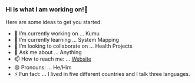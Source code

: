 ### Hi is what I am working on!👋



Here are some ideas to get you started:

- 🔭 I’m currently working on ... Kumu
- 🌱 I’m currently learning ... System Mapping
- 👯 I’m looking to collaborate on ... Health Projects
- 💬 Ask me about ... Anything
- 📫 How to reach me: ... [Website](http://haalibrahim.github.io)
- 😄 Pronouns: ... He/Him
- ⚡ Fun fact: ... I lived in five different countries and I talk three languages. 


